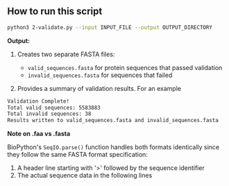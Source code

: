 ## How to run this script 


```bash
python3 2-validate.py --input INPUT_FILE --output OUTPUT_DIRECTORY
```

**Output:**

1. Creates two separate FASTA files:
   - `valid_sequences.fasta` for protein sequences that passed validation
   - `invalid_sequences.fasta` for sequences that failed

2. Provides a summary of validation results. For an example

```bash
Validation Complete!
Total valid sequences: 5583883
Total invalid sequences: 38
Results written to valid_sequences.fasta and invalid_sequences.fasta
```
**Note on .faa vs .fasta**

BioPython's `SeqIO.parse()` function handles both formats identically since they follow the same FASTA format specification:

1. A header line starting with '>' followed by the sequence identifier
2. The actual sequence data in the following lines
